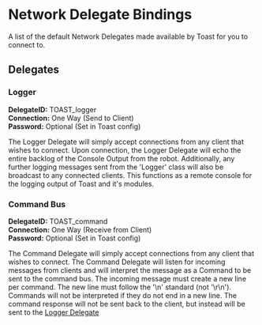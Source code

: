 # Network Delegate Bindings
A list of the default Network Delegates made available by Toast for you to connect to.  

## Delegates

### Logger
<a name="del_logger"></a>
**DelegateID:** TOAST_logger  
**Connection:** One Way (Send to Client)  
**Password:** Optional (Set in Toast config)

The Logger Delegate will simply accept connections from any client that wishes to connect. Upon connection, the Logger Delegate will echo the entire backlog of the Console Output from the robot. Additionally, any further logging messages sent from the 'Logger' class will also be broadcast to any connected clients. This functions as a remote console for the logging output of Toast and it's modules.  

### Command Bus
<a name="del_command"></a>
**DelegateID:** TOAST_command  
**Connection:** One Way (Receive from Client)  
**Password:** Optional (Set in Toast config)

The Command Delegate will simply accept connections from any client that wishes to connect. The Command Delegate will listen for incoming messages from clients and will interpret the message as a Command to be sent to the command bus. The incoming message must create a new line per command. The new line must follow the '\\n' standard (not '\\r\\n'). Commands will not be interpreted if they do not end in a new line. The command response will not be sent back to the client, but instead will be sent to the [Logger Delegate](#del_logger)
